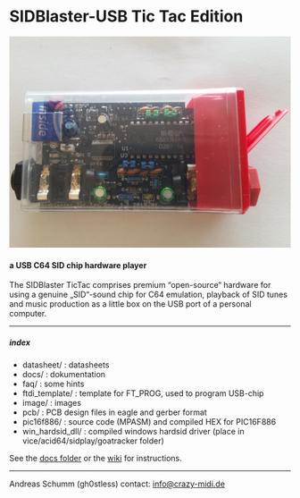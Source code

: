 # SIDBlaster-USB Tic Tac Edition
![](./images/sidblaster.jpg)
#### a USB C64 SID chip hardware player
The SIDBlaster TicTac comprises premium “open-source“ hardware for using a genuine „SID“-sound chip for C64 emulation, playback of SID tunes and music production as a little box on the USB port of a personal computer.

- - -

##### index
* datasheet/       : datasheets
* docs/            : dokumentation
* faq/             : some hints
* ftdi_template/   : template for FT_PROG, used to program USB-chip
* image/           : images
* pcb/             : PCB design files in eagle and gerber format
* pic16f886/	   : source code (MPASM) and compiled HEX for PIC16F886
* win_hardsid_dll/ : compiled windows hardsid driver (place in vice/acid64/sidplay/goatracker folder)

See the [docs folder](./docs) or the [wiki](https://github.com/gh0stless/SIDBlaster-USB-Tic-Tac-Edition/wiki) for instructions.

- - -

Andreas Schumm (gh0stless)
contact: info@crazy-midi.de


